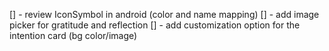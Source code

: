 [] - review IconSymbol in android (color and name mapping)
[] - add image picker for gratitude and reflection
[] - add customization option for the intention card (bg color/image)
